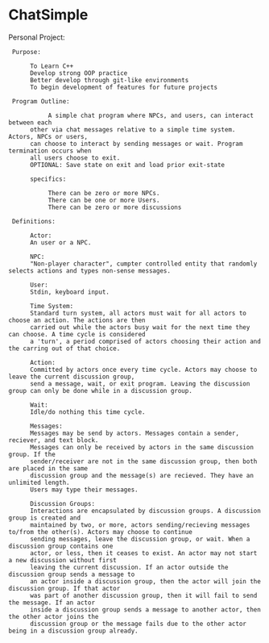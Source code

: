 # ChatSimple
Personal Project:

     Purpose:
     
          To Learn C++
          Develop strong OOP practice
          Better develop through git-like environments
          To begin development of features for future projects
          
     Program Outline:
     
               A simple chat program where NPCs, and users, can interact between each 
          other via chat messages relative to a simple time system. Actors, NPCs or users,
          can choose to interact by sending messages or wait. Program termination occurs when
          all users choose to exit.
          OPTIONAL: Save state on exit and load prior exit-state
          
          specifics:
               
               There can be zero or more NPCs.
               There can be one or more Users.
               There can be zero or more discussions
          
     Definitions:
     
          Actor:
          An user or a NPC.
          
          NPC:
          "Non-player character", cumpter controlled entity that randomly selects actions and types non-sense messages.
          
          User:
          Stdin, keyboard input.
          
          Time System:
          Standard turn system, all actors must wait for all actors to choose an action. The actions are then
          carried out while the actors busy wait for the next time they can choose. A time cycle is considered
          a 'turn', a period comprised of actors choosing their action and the carring out of that choice.
          
          Action:
          Committed by actors once every time cycle. Actors may choose to leave the current discussion group,
          send a message, wait, or exit program. Leaving the discussion group can only be done while in a discussion group.
          
          Wait:
          Idle/do nothing this time cycle.
          
          Messages:
          Messages may be send by actors. Messages contain a sender, reciever, and text block.
          Messages can only be received by actors in the same discussion group. If the
          sender/receiver are not in the same discussion group, then both are placed in the same
          discussion group and the message(s) are recieved. They have an unlimited length.
          Users may type their messages.
          
          Discussion Groups:
          Interactions are encapsulated by discussion groups. A discussion group is created and 
          maintained by two, or more, actors sending/recieving messages to/from the other(s). Actors may choose to continue
          sending messages, leave the discussion group, or wait. When a discussion group contains one 
          actor, or less, then it ceases to exist. An actor may not start a new discussion without first
          leaving the current discussion. If an actor outside the discussion group sends a message to
          an actor inside a discussion group, then the actor will join the discussion group. If that actor
          was part of another discussion group, then it will fail to send the message. If an actor
          inside a discussion group sends a message to another actor, then the other actor joins the
          discussion group or the message fails due to the other actor being in a discussion group already.
